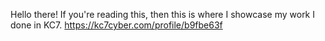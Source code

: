 Hello there!
If you're reading this, then this is where I showcase my work I done in KC7.
https://kc7cyber.com/profile/b9fbe63f
